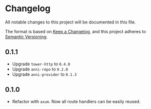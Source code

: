 # Changelog

All notable changes to this project will be documented in this file.

The format is based on [Keep a Changelog](https://keepachangelog.com/en/1.0.0/),
and this project adheres to [Semantic Versioning](https://semver.org/spec/v2.0.0.html).

## 0.1.1

- Upgrade `tower-http` to `0.4.0`
- Upgrade `anni-repo` to `0.2.0`
- Upgrade `anni-provider` to `0.1.3`

## 0.1.0

- Refactor with `axum`. Now all route handlers can be easily reused.
